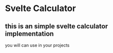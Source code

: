 # Svelte Calculator
this is an simple svelte calculator implementation
----
you will can use in your projects
